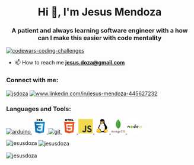 <h1 align="center">Hi 👋, I'm Jesus Mendoza</h1>
<h3 align="center">A patient and always learning software engineer with a how can I make this easier with code mentality </h3>

<a href="https://www.codewars.com/users/JesusDoza/stats"><img src="https://www.codewars.com/users/JesusDoza/badges/large" alt="codewars-coding-challenges"></a>

- 📫 How to reach me **jesus.doza@gmail.com**

<h3 align="left">Connect with me:</h3>
<p align="left">
<a href="https://twitter.com/jsdoza" target="blank"><img align="center" src="https://raw.githubusercontent.com/rahuldkjain/github-profile-readme-generator/master/src/images/icons/Social/twitter.svg" alt="jsdoza" height="30" width="40" /></a>
<a href="https://linkedin.com/in/www.linkedin.com/in/jesus-mendoza-445627232" target="blank"><img align="center" src="https://raw.githubusercontent.com/rahuldkjain/github-profile-readme-generator/master/src/images/icons/Social/linked-in-alt.svg" alt="www.linkedin.com/in/jesus-mendoza-445627232" height="30" width="40" /></a>
</p>

<h3 align="left">Languages and Tools:</h3>
<p align="left"> <a href="https://www.arduino.cc/" target="_blank" rel="noreferrer"> <img src="https://cdn.worldvectorlogo.com/logos/arduino-1.svg" alt="arduino" width="40" height="40"/> </a> <a href="https://www.w3schools.com/css/" target="_blank" rel="noreferrer"> <img src="https://raw.githubusercontent.com/devicons/devicon/master/icons/css3/css3-original-wordmark.svg" alt="css3" width="40" height="40"/> </a> <a href="https://git-scm.com/" target="_blank" rel="noreferrer"> <img src="https://www.vectorlogo.zone/logos/git-scm/git-scm-icon.svg" alt="git" width="40" height="40"/> </a> <a href="https://www.w3.org/html/" target="_blank" rel="noreferrer"> <img src="https://raw.githubusercontent.com/devicons/devicon/master/icons/html5/html5-original-wordmark.svg" alt="html5" width="40" height="40"/> </a> <a href="https://developer.mozilla.org/en-US/docs/Web/JavaScript" target="_blank" rel="noreferrer"> <img src="https://raw.githubusercontent.com/devicons/devicon/master/icons/javascript/javascript-original.svg" alt="javascript" width="40" height="40"/> </a> <a href="https://www.linux.org/" target="_blank" rel="noreferrer"> <img src="https://raw.githubusercontent.com/devicons/devicon/master/icons/linux/linux-original.svg" alt="linux" width="40" height="40"/> </a> <a href="https://www.mongodb.com/" target="_blank" rel="noreferrer"> <img src="https://raw.githubusercontent.com/devicons/devicon/master/icons/mongodb/mongodb-original-wordmark.svg" alt="mongodb" width="40" height="40"/> </a> <a href="https://nodejs.org" target="_blank" rel="noreferrer"> <img src="https://raw.githubusercontent.com/devicons/devicon/master/icons/nodejs/nodejs-original-wordmark.svg" alt="nodejs" width="40" height="40"/> </a> </p>

<p><img align="left" src="https://github-readme-stats.vercel.app/api/top-langs?username=jesusdoza&show_icons=true&locale=en&layout=compact" alt="jesusdoza" /></p>

<p>&nbsp;<img align="center" src="https://github-readme-stats.vercel.app/api?username=jesusdoza&show_icons=true&locale=en" alt="jesusdoza" /></p>

<p><img align="center" src="https://github-readme-streak-stats.herokuapp.com/?user=jesusdoza&" alt="jesusdoza" /></p>

